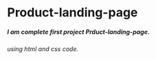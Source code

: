 # Product-landing-page
<h5> I am complete first project Prduct-landing-page.</h5>
<h6> using html and css code.</h6>
